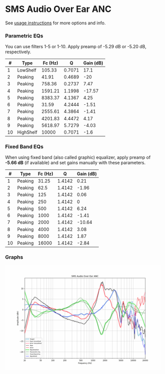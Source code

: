 # SMS Audio Over Ear ANC
See [usage instructions](https://github.com/jaakkopasanen/AutoEq#usage) for more options and info.

### Parametric EQs
You can use filters 1-5 or 1-10. Apply preamp of -5.29 dB or -5.20 dB, respectively.

|   # | Type      |   Fc (Hz) |      Q |   Gain (dB) |
|-----|-----------|-----------|--------|-------------|
|   1 | LowShelf  |    105.33 | 0.7071 |       17.1  |
|   2 | Peaking   |     41.91 | 0.4689 |      -20    |
|   3 | Peaking   |    758.36 | 0.2737 |        7.47 |
|   4 | Peaking   |   1591.21 | 1.1998 |      -17.57 |
|   5 | Peaking   |   8383.37 | 4.1367 |        4.25 |
|   6 | Peaking   |     31.59 | 4.2444 |       -1.51 |
|   7 | Peaking   |   2555.61 | 4.3864 |       -1.41 |
|   8 | Peaking   |   4201.83 | 4.4472 |        4.17 |
|   9 | Peaking   |   5618.97 | 5.7279 |       -4.03 |
|  10 | HighShelf |  10000    | 0.7071 |       -1.6  |

### Fixed Band EQs
When using fixed band (also called graphic) equalizer, apply preamp of **-5.66 dB** (if available) and set gains manually with these parameters.

|   # | Type    |   Fc (Hz) |      Q |   Gain (dB) |
|-----|---------|-----------|--------|-------------|
|   1 | Peaking |     31.25 | 1.4142 |        0.21 |
|   2 | Peaking |     62.5  | 1.4142 |       -1.96 |
|   3 | Peaking |    125    | 1.4142 |        0.06 |
|   4 | Peaking |    250    | 1.4142 |        0    |
|   5 | Peaking |    500    | 1.4142 |        6.24 |
|   6 | Peaking |   1000    | 1.4142 |       -1.41 |
|   7 | Peaking |   2000    | 1.4142 |      -10.64 |
|   8 | Peaking |   4000    | 1.4142 |        3.08 |
|   9 | Peaking |   8000    | 1.4142 |        1.87 |
|  10 | Peaking |  16000    | 1.4142 |       -2.84 |

### Graphs
![](./SMS%20Audio%20Over%20Ear%20ANC.png)
